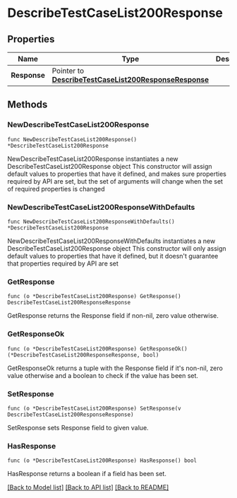 # DescribeTestCaseList200Response

## Properties

Name | Type | Description | Notes
------------ | ------------- | ------------- | -------------
**Response** | Pointer to [**DescribeTestCaseList200ResponseResponse**](DescribeTestCaseList200ResponseResponse.md) |  | [optional] 

## Methods

### NewDescribeTestCaseList200Response

`func NewDescribeTestCaseList200Response() *DescribeTestCaseList200Response`

NewDescribeTestCaseList200Response instantiates a new DescribeTestCaseList200Response object
This constructor will assign default values to properties that have it defined,
and makes sure properties required by API are set, but the set of arguments
will change when the set of required properties is changed

### NewDescribeTestCaseList200ResponseWithDefaults

`func NewDescribeTestCaseList200ResponseWithDefaults() *DescribeTestCaseList200Response`

NewDescribeTestCaseList200ResponseWithDefaults instantiates a new DescribeTestCaseList200Response object
This constructor will only assign default values to properties that have it defined,
but it doesn't guarantee that properties required by API are set

### GetResponse

`func (o *DescribeTestCaseList200Response) GetResponse() DescribeTestCaseList200ResponseResponse`

GetResponse returns the Response field if non-nil, zero value otherwise.

### GetResponseOk

`func (o *DescribeTestCaseList200Response) GetResponseOk() (*DescribeTestCaseList200ResponseResponse, bool)`

GetResponseOk returns a tuple with the Response field if it's non-nil, zero value otherwise
and a boolean to check if the value has been set.

### SetResponse

`func (o *DescribeTestCaseList200Response) SetResponse(v DescribeTestCaseList200ResponseResponse)`

SetResponse sets Response field to given value.

### HasResponse

`func (o *DescribeTestCaseList200Response) HasResponse() bool`

HasResponse returns a boolean if a field has been set.


[[Back to Model list]](../README.md#documentation-for-models) [[Back to API list]](../README.md#documentation-for-api-endpoints) [[Back to README]](../README.md)


